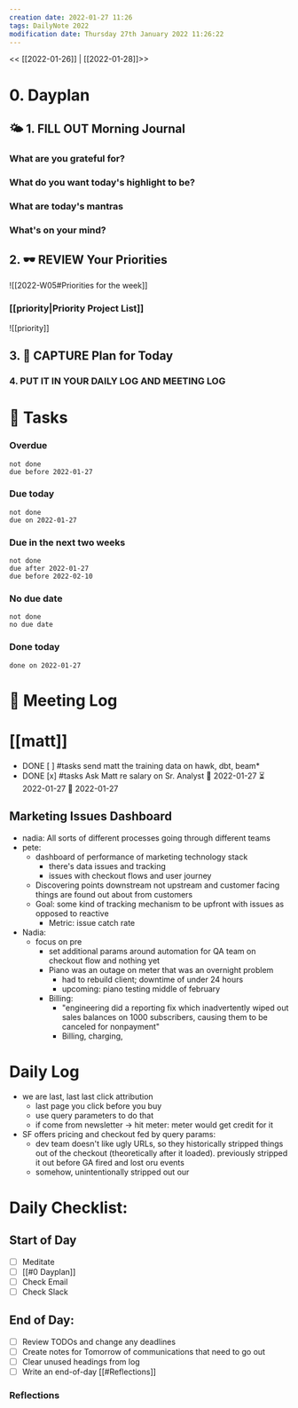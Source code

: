 ```yaml
---
creation date: 2022-01-27 11:26
tags: DailyNote 2022
modification date: Thursday 27th January 2022 11:26:22
---
```


<< [[2022-01-26]] | [[2022-01-28]]>>

# 0. Dayplan
## 🌤 1. **FILL OUT** Morning Journal
### What are you grateful for?
### What do you want today's highlight to be?
### What are today's mantras
### What's on your mind?
## 2. 🕶 **REVIEW** Your Priorities
![[2022-W05#Priorities for the week]]
### [[priority|Priority Project List]] 
![[priority]]
## 3. 📆 **CAPTURE** Plan for Today
### 4. PUT IT IN YOUR DAILY LOG AND MEETING LOG
# 📝 Tasks
### Overdue
```tasks
not done
due before 2022-01-27
```
### Due today
```tasks
not done
due on 2022-01-27
```
### Due in the next two weeks
```tasks
not done
due after 2022-01-27
due before 2022-02-10
```
### No due date
```tasks
not done
no due date
```
### Done today
```tasks
done on 2022-01-27
```
# 📰 Meeting Log
# [[matt]]
- DONE [ ] #tasks send matt the training data on hawk, dbt, beam*
- DONE [x] #tasks Ask Matt re salary on Sr. Analyst 🛫 2022-01-27 ⏳ 2022-01-27 📅 2022-01-27
## Marketing Issues Dashboard
- nadia: All sorts of different processes going through different teams
- pete:
	- dashboard of performance of marketing technology stack
		- there's data issues and tracking
		- issues with checkout flows and user journey
	- Discovering points downstream not upstream and customer facing things are found out about from customers
	- Goal: some kind of tracking mechanism to be upfront with issues as opposed to reactive
		- Metric: issue catch rate
- Nadia:
	- focus on pre
		- set additional params around automation for QA team on checkout flow and nothing yet
		- Piano was an outage on meter that was an overnight problem
			- had to rebuild client; downtime of under 24 hours
			- upcoming: piano testing middle of february
		- Billing:
			- "engineering did a reporting fix which inadvertently wiped out sales balances on 1000 subscribers, causing them to be canceled for nonpayment"
			- Billing, charging,
# Daily Log
* we are last, last last click attribution
	* last page you click before you buy
	* use query parameters to do that
	* if come from newsletter -> hit meter: meter would get credit for it
* SF offers pricing and checkout fed by query params:
	* dev team doesn't like ugly URLs, so they historically stripped things out of the checkout (theoretically after it loaded). previously stripped it out  before GA fired and lost oru events
	* somehow, unintentionally stripped out our
# Daily Checklist:
## Start of Day
- [ ] Meditate
- [ ] [[#0 Dayplan]]
- [ ] Check Email
- [ ] Check Slack
## End of Day:
- [ ] Review TODOs and change any deadlines
- [ ] Create notes for Tomorrow of communications that need to go out
- [ ] Clear unused headings from log
- [ ] Write an end-of-day [[#Reflections]]
### Reflections